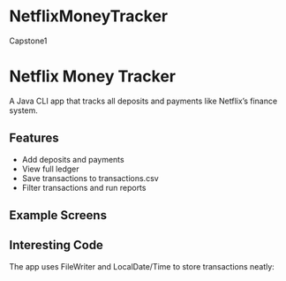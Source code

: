 # NetflixMoneyTracker
Capstone1
# Netflix Money Tracker 

A Java CLI app that tracks all deposits and payments like Netflix’s finance system.

## Features
- Add deposits and payments
- View full ledger
- Save transactions to transactions.csv
- Filter transactions and run reports

## Example Screens


## Interesting Code
The app uses FileWriter and LocalDate/Time to store transactions neatly:
